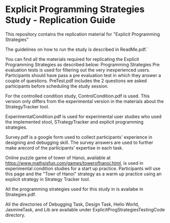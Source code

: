 # Explicit Programming Strategies Study - Replication Guide
This repository contains the replication material for "Explicit Programming Strategies"

The guidelines on how to run the study is described in ReadMe.pdf.`

You can find all the materials required for replicating the Explicit Programming Strategies as described below:
Programming Strategies Pre evaluation tests is used for filtering out the very inexperienced users. Participants should have pass a pre evaluation test in which they answer a couple of questions. PreTest.pdf includes the 2 questions we asked participants before scheduling the study session.

For the controlled condition study, ControlCondition.pdf is used. This version only differs from the experimental version in the materials about the StrategyTracker tool.

ExperimentalCondition.pdf is used for experimental user studies who used the implemented stool, STrategyTracker and explicit programming strategies.

Survey.pdf is a google form used to collect participants' experience in designing and debugging skill. The survey answers are used to further make arecord of the participants’ expertise in each task.

Online puzzle game of tower of Hanoi, available at https://www.mathsisfun.com/games/towerofhanoi.html, is used in experimental condition studies for a start up practice. Participants will use this page and the "Towr of Hanoi" strategy as a warm up practice using an explicit strategy in Strategy Tracker tool. 

All the programming strategies used for this study in is availabe in Strategies.pdf.

All the directories of Debugging Task, Design Task, Hello World, JasmineTask, and Lib are available under ExplicitProgStrategiesTestingCode directory.

